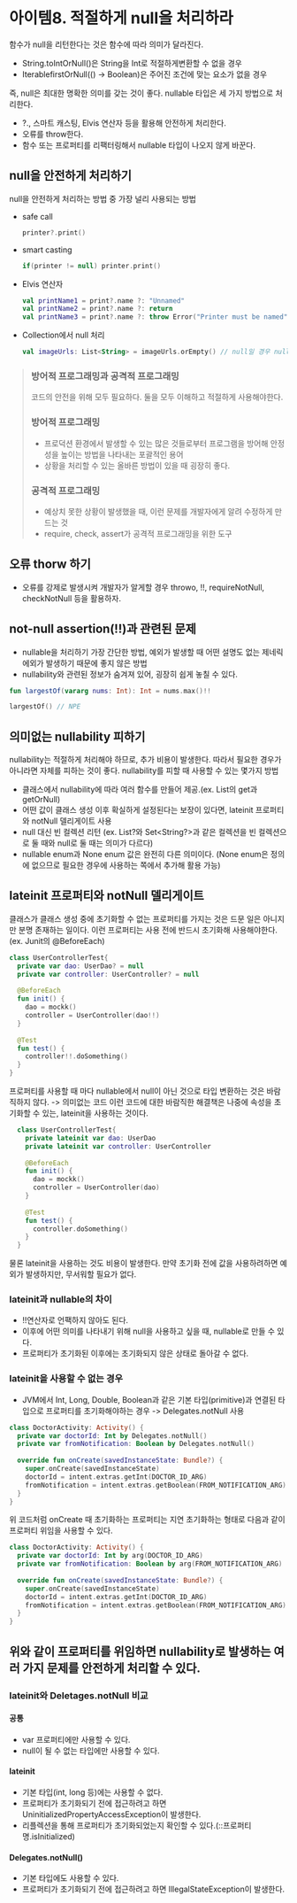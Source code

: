 # 아이템8. 적절하게 null을 처리하라

함수가 null을 리턴한다는 것은 함수에 따라 의미가 달라진다.
- String.toIntOrNull()은 String을 Int로 적절하게변환할 수 없을 경우
- Iterable<T>firstOrNull(() -> Boolean)은 주어진 조건에 맞는 요소가 없을 경우
  
즉, null은 최대한 명확한 의미를 갖는 것이 좋다.
nullable 타입은 세 가지 방법으로 처리한다.
- ?., 스마트 캐스팅, Elvis 연산자 등을 활용해 안전하게 처리한다.
- 오류를 throw한다.
- 함수 또는 프로퍼티를 리팩터링해서 nullable 타입이 나오지 않게 바꾼다.
  
## null을 안전하게 처리하기
null을 안전하게 처리하는 방법 중 가장 널리 사용되는 방법
- safe call
  ```kotlin
  printer?.print() 
  ```
- smart casting
  ```kotlin
  if(printer != null) printer.print() 
  ```
- Elvis 연산자
  ```kotlin
  val printName1 = print?.name ?: "Unnamed"
  val printName2 = print?.name ?: return
  val printName3 = print?.name ?: throw Error("Printer must be named")
  ```
- Collection에서 null 처리
  ```kotlin
  val imageUrls: List<String> = imageUrls.orEmpty() // null일 경우 nullable이 아닌 빈 컬렉션 즉, List<String> 리턴
  ```

> ### 방어적 프로그래밍과 공격적 프로그래밍
> 
> 코드의 안전을 위해 모두 필요하다. 둘을 모두 이해하고 적절하게 사용해야한다.
> ### 방어적 프로그래밍
> - 프로덕션 환경에서 발생할 수 있는 많은 것들로부터 프로그램을 방어해 안정성을 높이는 방법을 나타내는 포괄적인 용어
> - 상황을 처리할 수 있는 올바른 방법이 있을 때 굉장히 좋다.
> ### 공격적 프로그래밍
> - 예상치 못한 상황이 발생했을 때, 이런 문제를 개발자에게 알려 수정하게 만드는 것
> - require, check, assert가 공격적 프로그래밍을 위한 도구

## 오류 thorw 하기
- 오류를 강제로 발생시켜 개발자가 알게할 경우 throwo, !!, requireNotNull, checkNotNull 등을 활용하자.
  
## not-null assertion(!!)과 관련된 문제
  - nullable을 처리하기 가장 간단한 방법, 예외가 발생할 때  어떤 설명도 없는 제네릭 에외가 발생하기 때문에 좋지 않은 방법
  - nullability와 관련된 정보가 숨겨져 있어, 굉장히 쉽게 놓칠 수 있다.
  ```kotlin
  fun largestOf(vararg nums: Int): Int = nums.max()!!
  
  largestOf() // NPE
  ```
  
## 의미없는 nullability 피하기
nullability는 적절하게 처리해야 하므로, 추가 비용이 발생한다. 따라서 필요한 경우가 아니라면 자체를 피하는 것이 좋다.
nullability를 피할 때 사용할 수 있는 몇가지 방법
- 클래스에서 nullability에 따라 여러 함수를 만들어 제공.(ex. List의 get과 getOrNull)
- 어떤 값이 클래스 생성 이후 확실하게 설정된다는 보장이 있다면, lateinit 프로퍼티와 notNull 델리게이트 사용
- null 대신 빈 컬렉션 리턴 (ex. List<Int>?와 Set<String?>과 같은 컬렉션을 빈 컬렉션으로 둘 때와 null로 둘 때는 의미가 다르다)
- nullable enum과 None enum 값은 완전히 다른 의미이다. (None enum은 정의에 없으므로 필요한 경우에 사용하는 쪽에서 추가해 활용 가능)

## lateinit 프로퍼티와 notNull 델리게이트
클래스가 클래스 생성 중에 초기화할 수 없는 프로퍼티를 가지는 것은 드문 일은 아니지만 분명 존재하는 일이다.
이런 프로퍼티는 사용 전에 반드시 초기화해 사용해야한다. (ex. Junit의 @BeforeEach)
```kotlin
class UserControllerTest{
  private var dao: UserDao? = null
  private var controller: UserController? = null
  
  @BeforeEach
  fun init() {
    dao = mockk()
    controller = UserController(dao!!)
  }
  
  @Test
  fun test() {
    controller!!.doSomething()
  }
}
```
프로퍼티를 사용할 때 마다 nullable에서 null이 아닌 것으로 타입 변환하는 것은 바람직하지 않다. -> 의미없는 코드
이런 코드에 대한 바람직한 해결책은 나중에 속성을 초기화할 수 있는, lateinit을 사용하는 것이다.
```kotlin
  class UserControllerTest{
    private lateinit var dao: UserDao
    private lateinit var controller: UserController
    
    @BeforeEach
    fun init() {
      dao = mockk()
      controller = UserController(dao)
    }
    
    @Test
    fun test() {
      controller.doSomething()
    }
  }
```
물론 lateinit을 사용하는 것도 비용이 발생한다.
만약 초기화 전에 값을 사용하려하면 예외가 발생하지만, 무서워할 필요가 없다.
### lateinit과 nullable의 차이
- !!연산자로 언팩하지 않아도 된다.
- 이후에 어떤 의미를 나타내기 위해 null을 사용하고 싶을 때, nullable로 만들 수 있다.
- 프로퍼티가 초기화된 이후에는 초기화되지 않은 상태로 돌아갈 수 없다.
  
### lateinit을 사용할 수 없는 경우
- JVM에서 Int, Long, Double, Boolean과 같은 기본 타입(primitive)과 연결된 타입으로 프로퍼티를 초기화해야하는 경우 -> Delegates.notNull 사용
```kotlin
class DoctorActivity: Activity() {
  private var doctorId: Int by Delegates.notNull()
  private var fromNotification: Boolean by Delegates.notNull()
  
  override fun onCreate(savedInstanceState: Bundle?) {
    super.onCreate(savedInstanceState)
    doctorId = intent.extras.getInt(DOCTOR_ID_ARG)
    fromNotification = intent.extras.getBoolean(FROM_NOTIFICATION_ARG)
  }
}
```
위 코드처럼 onCreate 때 초기화하는 프로퍼티는 지연 초기화하는 형태로 다음과 같이 프로퍼티 위임을 사용할 수 있다.
```kotlin
class DoctorActivity: Activity() {
  private var doctorId: Int by arg(DOCTOR_ID_ARG)
  private var fromNotification: Boolean by arg(FROM_NOTIFICATION_ARG)
  
  override fun onCreate(savedInstanceState: Bundle?) {
    super.onCreate(savedInstanceState)
    doctorId = intent.extras.getInt(DOCTOR_ID_ARG)
    fromNotification = intent.extras.getBoolean(FROM_NOTIFICATION_ARG)
  }
}
```
위와 같이 프로퍼티를 위임하면 nullability로 발생하는 여러 가지 문제를 안전하게 처리할 수 있다.
---
### lateinit와 Deletages.notNull 비교
#### 공통
- var 프로퍼티에만 사용할 수 있다.
- null이 될 수 없는 타입에만 사용할 수 있다.
#### lateinit
- 기본 타입(int, long 등)에는 사용할 수 없다.
- 프로퍼티가 초기화되기 전에 접근하려고 하면 UninitializedPropertyAccessException이 발생한다.
- 리플렉션을 통해 프로퍼티가 초기화되었는지 확인할 수 있다.(::프로퍼티명.isInitialized)
#### Delegates.notNull()
- 기본 타입에도 사용할 수 있다.
- 프로퍼티가 초기화되기 전에 접근하려고 하면 IllegalStateException이 발생한다.

